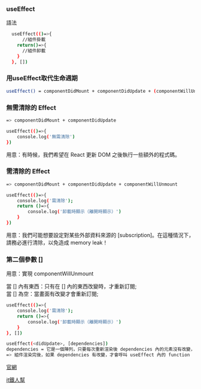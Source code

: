 <h3>useEffect</h3>
語法

```bash
  useEffect(()=>{
      //組件掛載
    return()=>{
      //組件卸載
    }
  }, [])
```

<h3>用useEffect取代生命週期</h3>

```bash
useEffect() = componentDidMount + componentDidUpdate + (componentWillUnmount)
```

<h3>無需清除的 Effect</h3>

```bash
=> componentDidMount + componentDidUpdate
```

```bash
useEffect(()=>{
    console.log('無需清除')
})
```

用意：有時候，我們希望在 React 更新 DOM 之後執行一些額外的程式碼。

<h3>需清除的 Effect</h3>

```bash
=> componentDidMount + componentDidUpdate + componentWillUnmount
```

```bash
useEffect(()=>{
    console.log('需清除');
    return ()=>{
        console.log('卸載時顯示（離開時顯示）')
    }
})
```

用意：我們可能想要設定對某些外部資料來源的 [subscription]。在這種情況下，請務必進行清除，以免造成 memory leak！

<h3>第二個參數 []</h3>

用意：實現 componentWillUnmount<br>

當 [] 內有東西：只有在 [] 內的東西改變時，才重新訂閱;<br>
當 [] 為空：當畫面有改變才會重新訂閱;

```bash
useEffect(()=>{
    console.log('需清除');
    return ()=>{
        console.log('卸載時顯示（離開時顯示）')
    }
}, [])
```

```bash
useEffect(<didUpdate>, [dependencies])
dependencies = 它是一個陣列，只要每次重新渲染後 dependencies 內的元素沒有改變，任何 useEffect 裡面的函式就不會被執行!
=> 組件渲染完後，如果 dependencies 有改變，才會呼叫 useEffect 內的 function
```

[官網](https://zh-hant.reactjs.org/docs/hooks-effect.html)

[it鐵人幫](https://ithelp.ithome.com.tw/articles/10245832)
